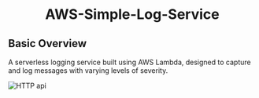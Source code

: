 <h1 align="center">AWS-Simple-Log-Service</h1>

## Basic Overview
A serverless logging service built using AWS Lambda, designed to capture and log messages with varying levels of severity.

![HTTP api](https://github.com/user-attachments/assets/4ccf765d-eeb3-46cf-9b59-7cb2e72fffcc)
